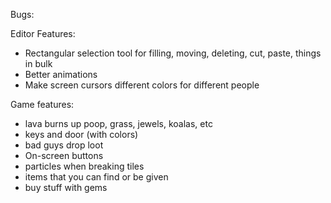Bugs: 

Editor Features:
- Rectangular selection tool for filling, moving, deleting, cut, paste, things in bulk
- Better animations
- Make screen cursors different colors for different people

Game features:
- lava burns up poop, grass, jewels, koalas, etc
- keys and door (with colors)
- bad guys drop loot
- On-screen buttons
- particles when breaking tiles
- items that you can find or be given
- buy stuff with gems